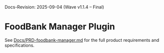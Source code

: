 Docs-Revision: 2025-09-04 (Wave v1.1.4 – Final)
# FoodBank Manager Plugin

See [Docs/PRD-foodbank-manager.md](../Docs/PRD-foodbank-manager.md) for the full product requirements and specifications.
